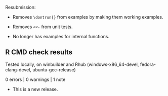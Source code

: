 Resubmission:
* Removes `\dontrun{}` from examples by making them working examples.

* Removes `<<-` from unit tests.

* No longer has examples for internal functions.

## R CMD check results
Tested locally, on winbuilder and Rhub (windows-x86_64-devel, fedora-clang-devel, ubuntu-gcc-release)

0 errors | 0 warnings | 1 note

* This is a new release.